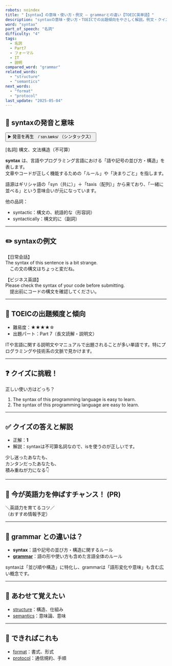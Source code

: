 ```yaml
---
robots: noindex
title: "【syntax】の意味・使い方・例文 ― grammarとの違い【TOEIC英単語】"
description: "syntaxの意味・使い方・TOEICでの出題傾向をやさしく解説。例文・クイズ付きでgrammarとの違いもわかりやすく学べます。"
word: "syntax"
part_of_speech: "名詞"
difficulty: "4"
tags:
  - 名詞
  - Part7
  - フォーマル
  - IT
  - 説明
compared_word: "grammar"
related_words:
  - "structure"
  - "semantics"
next_words:
  - "format"
  - "protocol"
last_update: "2025-05-04"
---
```


## 🔰 syntaxの発音と意味

<button class="play-audio" onclick="playTTS('syntax')">
  <span class="play-audio-main">
    ▶️ 発音を再生　/ˈsɪn.tæks/
  </span>
  <span class="play-audio-sub">
    （シンタックス）
  </span>
</button>

[名詞] 構文、文法構造（不可算）

**syntax** は、言語やプログラミング言語における「語や記号の並び方・構造」を表します。  
文章やコードが正しく機能するための「ルール」や「決まりごと」を指します。

語源はギリシャ語の「syn（共に）」＋「taxis（配列）」から来ており、「一緒に並べる」という意味合いが元になっています。

他の品詞：  
- syntactic：構文の、統語的な（形容詞）
- syntactically：構文的に（副詞）

---

## ✏️ syntaxの例文

【日常会話】  
The syntax of this sentence is a bit strange.  
　この文の構文はちょっと変だね。

【ビジネス英語】  
Please check the syntax of your code before submitting.  
　提出前にコードの構文を確認してください。

---

## 🎯 TOEICの出題頻度と傾向

- 難易度：★★★★☆
- 出題パート：Part 7（長文読解・説明文）

ITや言語に関する説明文やマニュアルで出題されることが多い単語です。特にプログラミングや技術系の文脈で見かけます。

---

## ❓ クイズに挑戦！

正しい使い方はどっち？

1. The syntax of this programming language is easy to learn.  
2. The syntax of this programming language are easy to learn.

---

## ✅ クイズの答えと解説

- 正解：**1**
- 解説：syntaxは不可算名詞なので、isを使うのが正しいです。

少し迷ったあなたも、  
カンタンだったあなたも、  
積み重ねが力になる👇️

---

## 🚀 今が英語力を伸ばすチャンス！ (PR)

<div class="info-center">
＼英語力を育てるコツ／<br>  
（おすすめ情報予定）
</div>

---

## 🤔  grammar との違いは？

- **syntax**：語や記号の並び方・構造に関するルール
- **[grammar](/grammar)**：語の形や使い方も含めた言語全体のルール

syntaxは「並び順や構造」に特化し、grammarは「語形変化や意味」も含む広い概念です。

---

## 🧩 あわせて覚えたい

- [structure](/structure)：構造、仕組み
- [semantics](/semantics)：意味論、意味

---

## 📖 できればこれも

- [format](/format)：書式、形式
- [protocol](/protocol)：通信規約、手順

<!-- cvid: aid47_bid04 -->
